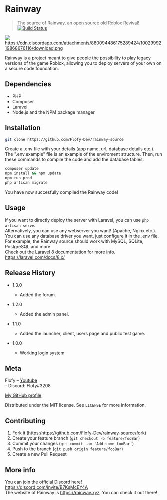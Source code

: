 # Rainway
> The source of Rainway, an open source old Roblox Revival!
[![Build Status][travis-image]][travis-url]

![](header.png)
https://cdn.discordapp.com/attachments/880094486175289424/1002999219868676116/download.png

Rainway is a project meant to give people the possibility to play legacy versions of the game Roblox, allowing you to deploy servers of your own on a secure code foundation.

## Dependencies
* PHP
* Composer
* Laravel
* Node.js and the NPM package manager

## Installation

```sh
git clone https://github.com/Flofy-Dev/rainway-source
```

Create a .env file with your details (app name, url, database details etc.). The ".env.example" file is an example of the enviroment structure.
Then, run these commands to compile the code and add the database tables.

```sh
composer update
npm install && npm update
npm run prod
php artisan migrate
```

You have now succesfully compiled the Rainway code!

## Usage
If you want to directly deploy the server with Laravel, you can use ```php artisan serve```. <br>
Alternatively, you can use any webserver you want! (Apache, Nginx etc.). <br>
You can use any database driver you want, just configure it in the .env file. For example, the Rainway source should work with MySQL, SQLite, PostgreSQL and more. <br>
Check out the Laravel 8 documentation for more info. https://laravel.com/docs/8.x/

## Release History

* 1.3.0
    * Added the forum.
    
* 1.2.0
    * Added the admin panel.

* 1.1.0
    * Added the launcher, client, users page and public test game.
  
* 1.0.0
    * Working login system

## Meta

Flofy – [Youtube](https://www.youtube.com/channel/UCbkjKnxMaS9PKfGdw4lTJoA) <br>
      - Discord: Flofy#3208 <br>

[My GitHub profile](https://github.com/Flofy-Dev/) <br>

Distributed under the MIT license. See ``LICENSE`` for more information.

## Contributing

1. Fork it (<https:/https://github.com/Flofy-Dev/rainway-source/fork>)
2. Create your feature branch (`git checkout -b feature/fooBar`)
3. Commit your changes (`git commit -am 'Add some fooBar'`)
4. Push to the branch (`git push origin feature/fooBar`)
5. Create a new Pull Request

## More info
You can join the official Discord here! https://discord.com/invite/B7KsMcEY4A <br>
The website of Rainway is https://rainway.xyz. You can check it out there!

<!-- Markdown link & img dfn's -->
[npm-image]: https://img.shields.io/npm/v/datadog-metrics.svg?style=flat-square
[npm-url]: https://npmjs.org/package/datadog-metrics
[npm-downloads]: https://img.shields.io/npm/dm/datadog-metrics.svg?style=flat-square
[travis-image]: https://img.shields.io/travis/dbader/node-datadog-metrics/master.svg?style=flat-square
[travis-url]: https://travis-ci.org/dbader/node-datadog-metrics
[wiki]: https://github.com/yourname/yourproject/wiki
